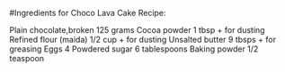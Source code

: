 #Ingredients for Choco Lava Cake Recipe:

Plain chocolate,broken 125 grams
Cocoa powder 1 tbsp + for dusting
Refined flour (maida) 1/2 cup + for dusting
Unsalted butter 9 tbsps + for greasing
Eggs 4
Powdered sugar 6 tablespoons
Baking powder 1/2 teaspoon
